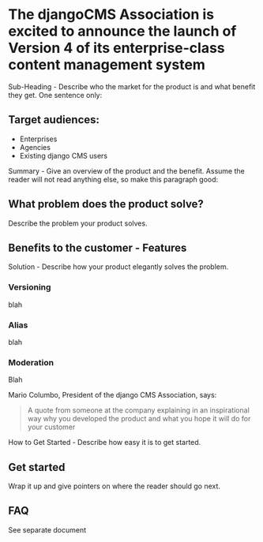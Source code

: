 # The djangoCMS Association is excited to announce the launch of Version 4 of its enterprise-class content management system

Sub-Heading - Describe who the market for the product is and what benefit they get.  One sentence only:

## Target audiences:

- Enterprises
- Agencies
- Existing django CMS users

Summary - Give an overview of the product and the benefit. Assume the reader will not read anything else, so make this paragraph good:

## What problem does the product solve?

Describe the problem your product solves.

## Benefits to the customer - Features

Solution - Describe how your product elegantly solves the problem.

### Versioning

blah

### Alias

blah

### Moderation

Blah

Mario Columbo, President of the django CMS Association, says:

> A quote from someone at the company explaining in an inspirational way why you developed the product and what you hope it will do for your customer

How to Get Started - Describe how easy it is to get started.

## Get started

Wrap it up and give pointers on where the reader should go next.

## FAQ

See separate document